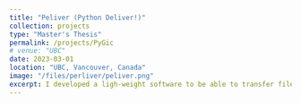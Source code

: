 ```yaml
---
title: "Peliver (Python Deliver!)"
collection: projects
type: "Master's Thesis"
permalink: /projects/PyGic
# venue: "UBC"
date: 2023-03-01
location: "UBC, Vancouver, Canada"
image: "/files/perliver/peliver.png"
excerpt: I developed a ligh-weight software to be able to transfer files safely in a local area network (LAN).
---
```




